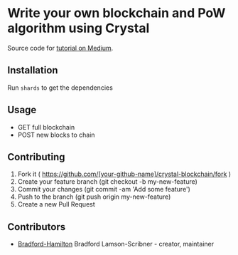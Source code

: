 # Write your own blockchain and PoW algorithm using Crystal

Source code for [tutorial on Medium](https://medium.com/@bradford_hamilton/write-your-own-blockchain-and-pow-algorithm-using-crystal-d53d5d9d0c52).

## Installation

Run `shards` to get the dependencies

## Usage

- GET full blockchain
- POST new blocks to chain

## Contributing

1. Fork it ( https://github.com/[your-github-name]/crystal-blockchain/fork )
2. Create your feature branch (git checkout -b my-new-feature)
3. Commit your changes (git commit -am 'Add some feature')
4. Push to the branch (git push origin my-new-feature)
5. Create a new Pull Request

## Contributors

- [Bradford-Hamilton](https://github.com/bradford-hamilton) Bradford Lamson-Scribner - creator, maintainer

